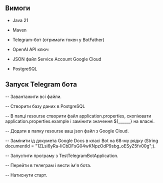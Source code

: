 ## Вимоги

- Java 21

- Maven

- Telegram-бот (отримати токен у BotFather)

- OpenAI API ключ

- JSON файл Service Account Google Cloud

- PostgreSQL

## Запуск Telegram бота

-- Завантажити всі файли. 

-- Створити базу даних в PostgreSQL

-- В папці resourse створити файл application.properties, скопіювати application.properties.example і замінити значення ${______} на власні. 

-- Додати в папку resourse ваш json файл з Google Cloud. 

-- Замінити ід докумета Google Docs в класі Bot на 68-му рядку (String documentId = "1ZLsi6yRa-IiCbDFsG04wKNpzOdP9sbg_oESyZ5fv00g";). 

-- Запустити програму з TestTelegramBotApplication. 

-- Перейти в телеграм і вести ім'я бота. 

-- Натиснути старт.
